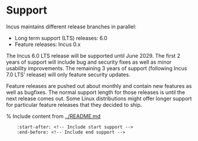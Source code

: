 # Support

<!-- Include start release -->

Incus maintains different release branches in parallel:

- Long term support (LTS) releases: 6.0
- Feature releases: Incus 0.x

<!-- Include end release -->

The Incus 6.0 LTS release will be supported until June 2029.
The first 2 years of support will include bug and security fixes as well as minor usability improvements.
The remaining 3 years of support (following Incus 7.0 LTS' release) will only feature security updates.

Feature releases are pushed out about monthly and contain new features as well as bugfixes.
The normal support length for those releases is until the next release comes out.
Some Linux distributions might offer longer support for particular feature releases that they decided to ship.

% Include content from [../README.md](../README.md)
```{include} ../README.md
    :start-after: <!-- Include start support -->
    :end-before: <!-- Include end support -->
```
